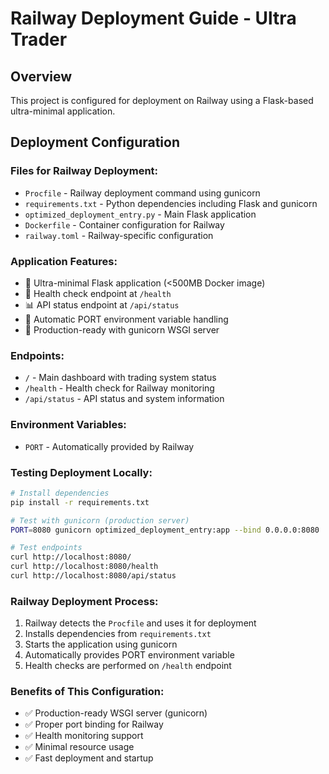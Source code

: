# Railway Deployment Guide - Ultra Trader

## Overview
This project is configured for deployment on Railway using a Flask-based ultra-minimal application.

## Deployment Configuration

### Files for Railway Deployment:
- `Procfile` - Railway deployment command using gunicorn
- `requirements.txt` - Python dependencies including Flask and gunicorn
- `optimized_deployment_entry.py` - Main Flask application
- `Dockerfile` - Container configuration for Railway
- `railway.toml` - Railway-specific configuration

### Application Features:
- 🚀 Ultra-minimal Flask application (<500MB Docker image)
- 🏥 Health check endpoint at `/health`
- 📊 API status endpoint at `/api/status`
- 🎯 Automatic PORT environment variable handling
- 🔧 Production-ready with gunicorn WSGI server

### Endpoints:
- `/` - Main dashboard with trading system status
- `/health` - Health check for Railway monitoring
- `/api/status` - API status and system information

### Environment Variables:
- `PORT` - Automatically provided by Railway

### Testing Deployment Locally:
```bash
# Install dependencies
pip install -r requirements.txt

# Test with gunicorn (production server)
PORT=8080 gunicorn optimized_deployment_entry:app --bind 0.0.0.0:8080

# Test endpoints
curl http://localhost:8080/
curl http://localhost:8080/health
curl http://localhost:8080/api/status
```

### Railway Deployment Process:
1. Railway detects the `Procfile` and uses it for deployment
2. Installs dependencies from `requirements.txt`
3. Starts the application using gunicorn
4. Automatically provides PORT environment variable
5. Health checks are performed on `/health` endpoint

### Benefits of This Configuration:
- ✅ Production-ready WSGI server (gunicorn)
- ✅ Proper port binding for Railway
- ✅ Health monitoring support
- ✅ Minimal resource usage
- ✅ Fast deployment and startup